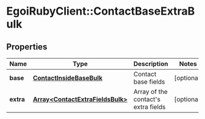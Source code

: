 # EgoiRubyClient::ContactBaseExtraBulk

## Properties
Name | Type | Description | Notes
------------ | ------------- | ------------- | -------------
**base** | [**ContactInsideBaseBulk**](.md) | Contact base fields | [optional] 
**extra** | [**Array&lt;ContactExtraFieldsBulk&gt;**](ContactExtraFieldsBulk.md) | Array of the contact&#39;s extra fields | [optional] 


